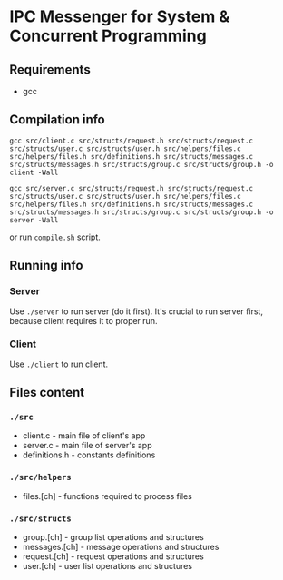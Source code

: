 # IPC Messenger for System & Concurrent Programming

## Requirements
- gcc

## Compilation info
```
gcc src/client.c src/structs/request.h src/structs/request.c src/structs/user.c src/structs/user.h src/helpers/files.c src/helpers/files.h src/definitions.h src/structs/messages.c src/structs/messages.h src/structs/group.c src/structs/group.h -o client -Wall

gcc src/server.c src/structs/request.h src/structs/request.c src/structs/user.c src/structs/user.h src/helpers/files.c src/helpers/files.h src/definitions.h src/structs/messages.c src/structs/messages.h src/structs/group.c src/structs/group.h -o server -Wall
```

or run `compile.sh` script.
## Running info
### Server
Use `./server` to run server (do it first). It's crucial to run server first, because client requires it to proper run.

### Client
Use `./client` to run client.

## Files content
### `./src`
- client.c - main file of client's app
- server.c - main file of server's app
- definitions.h - constants definitions
### `./src/helpers`
- files.[ch] - functions required to process files
### `./src/structs`
- group.[ch] - group list operations and structures
- messages.[ch] - message operations and structures
- request.[ch] - request operations and structures
- user.[ch] - user list operations and structures
